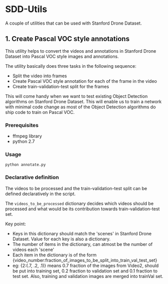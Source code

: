 # SDD-Utils
A couple of utilities that can be used with Stanford Drone Dataset.

## 1. Create Pascal VOC style annotations
This utility helps to convert the videos and annotations in Stanford Drone Dataset into Pascal VOC style images and annotations. 

The utility basically does three tasks in the following sequence:
* Split the video into frames
* Create Pascal VOC style annotation for each of the frame in the video
* Create train-validation-test split for the frames

This will come handy when we want to test existing Object Detection algorithms on Stanford Drone Dataset. This will enable us to train a network with minimal code change as most of the Object Detection algorithms do ship code to train on Pascal VOC. 

### Prerequisites
* ffmpeg library
* python 2.7

### Usage
`
python annotate.py 
`

### Declarative definition
The videos to be processed and the train-validation-test split can be defined declaratively in the script. 

The `videos_to_be_processed` dictionary decides which videos should be processed and what would be its contribution towards train-validation-test set.

Key point:
* Keys in this dictionary should match the 'scenes' in Stanford Drone Dataset. Value for each key is also a dictionary.
* The number of items in the dictionary, can atmost be the number of videos each 'scene'
* Each item in the dictionary is of the form {video_number:fraction_of_images_to_be_split_into_train_val_test_set}
* eg: {2:(.7, .2, .1)} means 0.7 fraction of the images from Video2, should be put into training set, 0.2 fraction to validation set and 0.1 fraction to test set. Also, training and validation images are merged into trainVal set.
